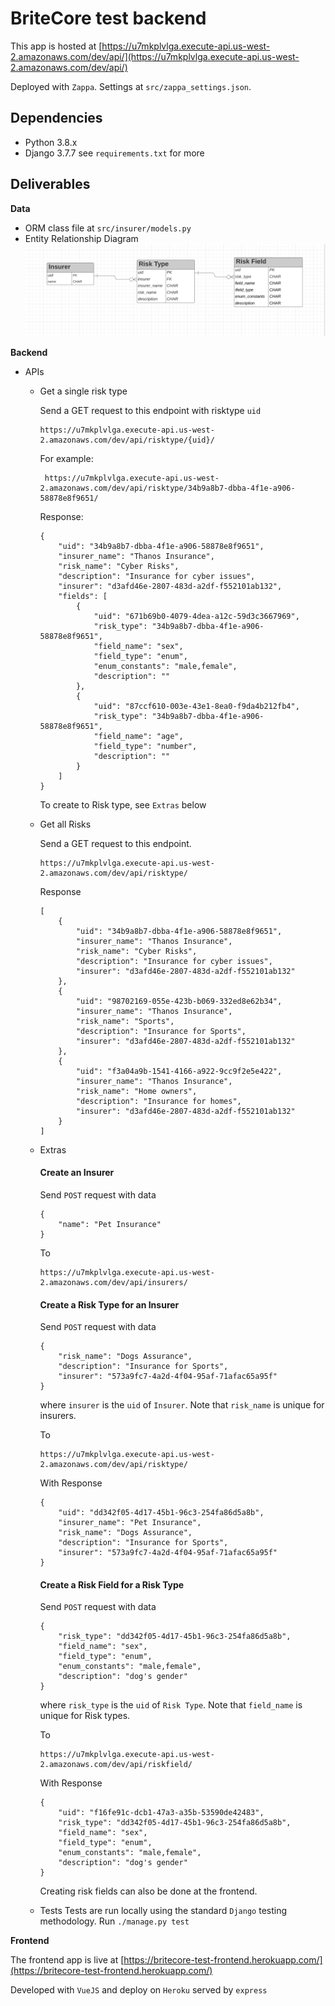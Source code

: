 # BriteCore test backend

This app is hosted at [https://u7mkplvlga.execute-api.us-west-2.amazonaws.com/dev/api/](https://u7mkplvlga.execute-api.us-west-2.amazonaws.com/dev/api/)

Deployed with `Zappa`. Settings at `src/zappa_settings.json`.

## Dependencies
- Python 3.8.x
- Django 3.7.7 see `requirements.txt` for more

## Deliverables

**Data**
- ORM class file at `src/insurer/models.py`
- Entity Relationship Diagram 
    ![alt erd image](erd.png "Entity relationship diagram")

**Backend**
- APIs

    - Get a single risk type
    
        Send a GET request to this endpoint with risktype `uid` 
        
        ```
        https://u7mkplvlga.execute-api.us-west-2.amazonaws.com/dev/api/risktype/{uid}/
        ```

        For example:
        ```
         https://u7mkplvlga.execute-api.us-west-2.amazonaws.com/dev/api/risktype/34b9a8b7-dbba-4f1e-a906-58878e8f9651/
        ```

        Response:
        ```
        {
            "uid": "34b9a8b7-dbba-4f1e-a906-58878e8f9651",
            "insurer_name": "Thanos Insurance",
            "risk_name": "Cyber Risks",
            "description": "Insurance for cyber issues",
            "insurer": "d3afd46e-2807-483d-a2df-f552101ab132",
            "fields": [
                {
                    "uid": "671b69b0-4079-4dea-a12c-59d3c3667969",
                    "risk_type": "34b9a8b7-dbba-4f1e-a906-58878e8f9651",
                    "field_name": "sex",
                    "field_type": "enum",
                    "enum_constants": "male,female",
                    "description": ""
                },
                {   
                    "uid": "87ccf610-003e-43e1-8ea0-f9da4b212fb4",
                    "risk_type": "34b9a8b7-dbba-4f1e-a906-58878e8f9651",
                    "field_name": "age",
                    "field_type": "number",
                    "description": ""
                }
            ]
        }
        ```
        To create to Risk type, see `Extras` below

    - Get all Risks

        Send a GET request to this endpoint.

        ```
        https://u7mkplvlga.execute-api.us-west-2.amazonaws.com/dev/api/risktype/
        ```

        Response

        ```
        [
            {
                "uid": "34b9a8b7-dbba-4f1e-a906-58878e8f9651",
                "insurer_name": "Thanos Insurance",
                "risk_name": "Cyber Risks",
                "description": "Insurance for cyber issues",
                "insurer": "d3afd46e-2807-483d-a2df-f552101ab132"
            },
            {
                "uid": "98702169-055e-423b-b069-332ed8e62b34",
                "insurer_name": "Thanos Insurance",
                "risk_name": "Sports",
                "description": "Insurance for Sports",
                "insurer": "d3afd46e-2807-483d-a2df-f552101ab132"
            },
            {
                "uid": "f3a04a9b-1541-4166-a922-9cc9f2e5e422",
                "insurer_name": "Thanos Insurance",
                "risk_name": "Home owners",
                "description": "Insurance for homes",
                "insurer": "d3afd46e-2807-483d-a2df-f552101ab132"
            }
        ]
        ```

    - Extras

        #### Create an Insurer

        Send `POST` request with data

        ```
        {
            "name": "Pet Insurance"
        }
        ```
        To
        ```
        https://u7mkplvlga.execute-api.us-west-2.amazonaws.com/dev/api/insurers/
        ```

        #### Create a Risk Type for an Insurer

        Send `POST` request with data
        ```
        {
            "risk_name": "Dogs Assurance",
            "description": "Insurance for Sports",
            "insurer": "573a9fc7-4a2d-4f04-95af-71afac65a95f"
        }
        ```
        where `insurer` is the `uid` of `Insurer`. Note that `risk_name` is unique for insurers.

        To
        ```
        https://u7mkplvlga.execute-api.us-west-2.amazonaws.com/dev/api/risktype/
        ```
        With Response

        ```
        {
            "uid": "dd342f05-4d17-45b1-96c3-254fa86d5a8b",
            "insurer_name": "Pet Insurance",
            "risk_name": "Dogs Assurance",
            "description": "Insurance for Sports",
            "insurer": "573a9fc7-4a2d-4f04-95af-71afac65a95f"
        }
        ```

        #### Create a Risk Field for a Risk Type

        Send `POST` request with data
        ```
        {
            "risk_type": "dd342f05-4d17-45b1-96c3-254fa86d5a8b",
            "field_name": "sex",
            "field_type": "enum",
            "enum_constants": "male,female",
            "description": "dog's gender"
        }
        ```
        where `risk_type` is the `uid` of `Risk Type`. Note that `field_name` is unique for Risk types.

        To 
        ```
        https://u7mkplvlga.execute-api.us-west-2.amazonaws.com/dev/api/riskfield/
        ```

        With Response
        ```
        {
            "uid": "f16fe91c-dcb1-47a3-a35b-53590de42483",
            "risk_type": "dd342f05-4d17-45b1-96c3-254fa86d5a8b",
            "field_name": "sex",
            "field_type": "enum",
            "enum_constants": "male,female",
            "description": "dog's gender"
        }
        ```

        Creating risk fields can also be done at the frontend.

    - Tests
    Tests are run locally using the standard `Django` testing methodology. Run
    ```./manage.py test```

**Frontend**

The frontend app is live at [https://britecore-test-frontend.herokuapp.com/](https://britecore-test-frontend.herokuapp.com/)

Developed with `VueJS` and deploy on `Heroku` served by `express`


